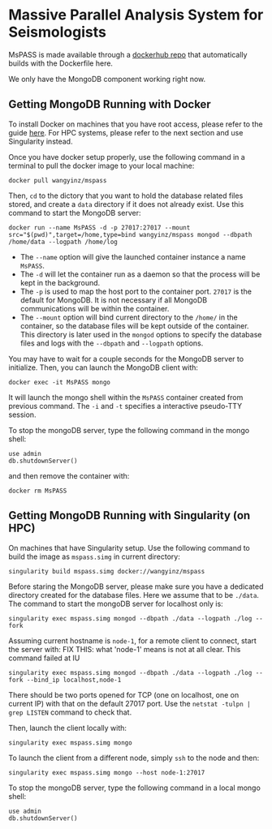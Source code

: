 # Massive Parallel Analysis System for Seismologists 

MsPASS is made available through a [dockerhub repo](https://hub.docker.com/r/wangyinz/mspass) that automatically builds with the Dockerfile here. 

We only have the MongoDB component working right now.

## Getting MongoDB Running with Docker

To install Docker on machines that you have root access, please refer to the guide [here](https://docs.docker.com/v17.12/docker-for-mac/install/). For HPC systems, please refer to the next section and use Singularity instead.

Once you have docker setup properly, use the following command in a terminal to pull the docker image to your local machine:

    docker pull wangyinz/mspass
    
Then, `cd` to the dictory that you want to hold the database related files stored, and create a `data` directory if it does not already exist. Use this command to start the MongoDB server: 

    docker run --name MsPASS -d -p 27017:27017 --mount src="$(pwd)",target=/home,type=bind wangyinz/mspass mongod --dbpath /home/data --logpath /home/log

* The `--name` option will give the launched container instance a name `MsPASS`. 
* The `-d` will let the container run as a daemon so that the process will be kept in the background. 
* The `-p` is used to map the host port to the container port. `27017` is the default for MongoDB. It is not necessary if all MongoDB communications will be within the container.
* The `--mount` option will bind current directory to the `/home/` in the container, so the database files will be kept outside of the container. This directory is later used in the `mongod` options to specify the database files and logs with the `--dbpath` and `--logpath` options.

You may have to wait for a couple seconds for the MongoDB server to initialize. Then, you can launch the MongoDB client with:

    docker exec -it MsPASS mongo
    
It will launch the mongo shell within the `MsPASS` container created from previous command. The `-i` and `-t` specifies a interactive pseudo-TTY session. 

To stop the mongoDB server, type the following command in the mongo shell:

    use admin
    db.shutdownServer()
    
and then remove the container with:

    docker rm MsPASS

## Getting MongoDB Running with Singularity (on HPC)

On machines that have Singularity setup. Use the following command to build the image as `mspass.simg` in current directory:

    singularity build mspass.simg docker://wangyinz/mspass

Before staring the MongoDB server, please make sure you have a dedicated directory created for the database files. Here we assume that to be `./data`. The command to start the mongoDB server for localhost only is:

    singularity exec mspass.simg mongod --dbpath ./data --logpath ./log --fork


Assuming current hostname is `node-1`, for a remote client to connect, start the server with:
FIX THIS:  what 'node-1' means is not at all clear.   This command failed at IU

    singularity exec mspass.simg mongod --dbpath ./data --logpath ./log --fork --bind_ip localhost,node-1

There should be two ports opened for TCP (one on localhost, one on current IP) with that on the default 27017 port. Use the `netstat -tulpn | grep LISTEN` command to check that.

Then, launch the client locally with:

    singularity exec mspass.simg mongo


To launch the client from a different node, simply `ssh` to the node and then:

    singularity exec mspass.simg mongo --host node-1:27017

To stop the mongoDB server, type the following command in a local mongo shell:

    use admin
    db.shutdownServer()
